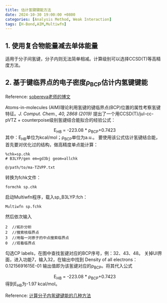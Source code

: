 ```yaml
---
title: 估计氢键键能方法
date: 2024-10-30 19:00:00 +0800
categories: [Analysis Method, Weak Interaction]
tags: [H-Bond,AIM,Multiwfn]     
---
```

## 1. 使用复合物能量减去单体能量
适用于分子间氢键，分子内则无法简单相减。计算级别可以选择CCSD(T)等高精度方法。
## 2. 基于键临界点的电子密度ρ<sub>BCP</sub>估计内氢键键能
Reference: [sobereva老师的博文][1] 

[1]: http://sobereva.com/513 "透彻认识氢键本质、简单可靠地估计氢键强度：一篇2019年JCC上的重要研究文章介绍"

Atoms-in-molecules (AIM)理论利用氢键的键临界点(BCP)位置的属性考察氢键特征。*J. Comput. Chem., 40, 2868 (2019)* 提出了一个用CCSD(T)/jul-cc-pVTZ + counterpoise级别氢键结合能拟合的经验公式：
<div style="text-align: center;">
E<sub>HB</sub> = -223.08 * ρ<sub>BCP</sub>+0.7423
</div>
其中：E<sub>HB</sub>单位为kcal/mol；ρ<sub>BCP</sub>单位为a.u.。
要使用该公式估计氢键结合能，首先要对优化过的结构，做高精度单点能计算：

```
%chk=sp.chk
# B3LYP/gen em=gd3bj geom=allchk

@/path/to/ma-TZVPP.txt
```
转换为fchk文件：
```
formchk sp.chk
```
启动Multiwfn程序，载入sp_B3LYP.fch：
```
Multiwfn sp.fchk
```
然后依次输入
```
2  //拓扑分析
2  //搜索核临界点
3  //用每一对原子的中点搜索临界点
0  //观看临界点
```
勾选CP labels，在图中查找氢键对应的BCP序号，例：32、43、48。
关掉UI界面，进入功能7，输入32，在输出中找到
Density of all electrons：0.1215691615E-01
输出值即为该氢键对应的ρ<sub>BCP</sub>。将其代入公式
<div style="text-align: center;">
E<sub>HB</sub> = -223.08 * ρ<sub>BCP</sub>+0.7423
</div>
得到E<sub>HB</sub>为-1.97 kcal/mol。

Reference: [计算分子内氢键键能的几种方法][2] 

[2]: http://bbs.keinsci.com/forum.php?mod=viewthread&tid=15496&fromuid=63020







